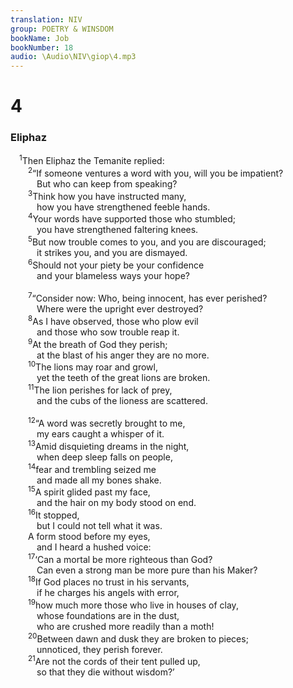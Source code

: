 ```yaml
---
translation: NIV
group: POETRY & WINSDOM
bookName: Job 
bookNumber: 18
audio: \Audio\NIV\giop\4.mp3
---
```


<div class="title"><h1>4</h1><h3>Eliphaz </h3></div>
<span class="verse giop_4_1"> <sup>1</sup>Then Eliphaz the Temanite replied: <br/></span>
<span class="verse giop_4_2">  <sup>2</sup>“If someone ventures a word with you, will you be impatient? <br/>   But who can keep from speaking? <br/></span>
<span class="verse giop_4_3">  <sup>3</sup>Think how you have instructed many, <br/>   how you have strengthened feeble hands. <br/></span>
<span class="verse giop_4_4">  <sup>4</sup>Your words have supported those who stumbled; <br/>   you have strengthened faltering knees. <br/></span>
<span class="verse giop_4_5">  <sup>5</sup>But now trouble comes to you, and you are discouraged; <br/>   it strikes you, and you are dismayed. <br/></span>
<span class="verse giop_4_6">  <sup>6</sup>Should not your piety be your confidence <br/>   and your blameless ways your hope? <br/><br/></span>
<span class="verse giop_4_7">  <sup>7</sup>“Consider now: Who, being innocent, has ever perished? <br/>   Where were the upright ever destroyed? <br/></span>
<span class="verse giop_4_8">  <sup>8</sup>As I have observed, those who plow evil <br/>   and those who sow trouble reap it. <br/></span>
<span class="verse giop_4_9">  <sup>9</sup>At the breath of God they perish; <br/>   at the blast of his anger they are no more. <br/></span>
<span class="verse giop_4_10">  <sup>10</sup>The lions may roar and growl, <br/>   yet the teeth of the great lions are broken. <br/></span>
<span class="verse giop_4_11">  <sup>11</sup>The lion perishes for lack of prey, <br/>   and the cubs of the lioness are scattered. <br/><br/></span>
<span class="verse giop_4_12">  <sup>12</sup>“A word was secretly brought to me, <br/>   my ears caught a whisper of it. <br/></span>
<span class="verse giop_4_13">  <sup>13</sup>Amid disquieting dreams in the night, <br/>   when deep sleep falls on people, <br/></span>
<span class="verse giop_4_14">  <sup>14</sup>fear and trembling seized me <br/>   and made all my bones shake. <br/></span>
<span class="verse giop_4_15">  <sup>15</sup>A spirit glided past my face, <br/>   and the hair on my body stood on end. <br/></span>
<span class="verse giop_4_16">  <sup>16</sup>It stopped, <br/>   but I could not tell what it was. <br/>  A form stood before my eyes, <br/>   and I heard a hushed voice: <br/></span>
<span class="verse giop_4_17">  <sup>17</sup>‘Can a mortal be more righteous than God? <br/>   Can even a strong man be more pure than his Maker? <br/></span>
<span class="verse giop_4_18">  <sup>18</sup>If God places no trust in his servants, <br/>   if he charges his angels with error, <br/></span>
<span class="verse giop_4_19">  <sup>19</sup>how much more those who live in houses of clay, <br/>   whose foundations are in the dust, <br/>   who are crushed more readily than a moth! <br/></span>
<span class="verse giop_4_20">  <sup>20</sup>Between dawn and dusk they are broken to pieces; <br/>   unnoticed, they perish forever. <br/></span>
<span class="verse giop_4_21">  <sup>21</sup>Are not the cords of their tent pulled up, <br/>   so that they die without wisdom?’ <br/><br/></span>
